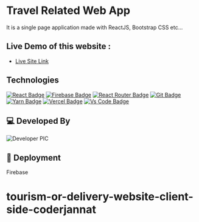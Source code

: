 # Travel Related Web App

It is a single page application made with ReactJS, Bootstrap CSS etc...

## Live Demo of this website :

- [Live Site Link](https://ass-10-by-jannatulfardous.web.app/)

## Technologies

[![React Badge](https://img.shields.io/badge/React-20232A?style=for-the-badge&logo=react&logoColor=61DAFB)](https://github.com/19smabtahinoor)
[![Firebase Badge](https://img.shields.io/badge/Firebase-FFCB2B?style=for-the-badge&logo=firebase&logoColor=white)](https://github.com/19smabtahinoor)
[![React Router Badge](https://img.shields.io/badge/React_Router-CA4245?style=for-the-badge&logo=react-router&logoColor=white)](https://github.com/19smabtahinoor)
[![Git Badge](https://img.shields.io/badge/git-f34f29?style=for-the-badge&logo=git&logoColor=white)](https://github.com/19smabtahinoor)
[![Yarn Badge](https://img.shields.io/badge/yarn-0078D6?style=for-the-badge&logo=yarn&logoColor=white)](https://github.com/19smabtahinoor)
[![Vercel Badge](https://img.shields.io/badge/vercel-000?style=for-the-badge&logo=vercel&logoColor=white)](https://github.com/19smabtahinoor)
[![Vs Code Badge](https://img.shields.io/badge/Visual_Studio_Code-0078D6?style=for-the-badge&logo=visualstudiocode&logoColor=white)](https://github.com/19smabtahinoor)

## 💻 Developed By

![Developer PIC](https://avatars.githubusercontent.com/u/80195995?s=96&v=4)

## 🚀 Deployment

  Firebase


# tourism-or-delivery-website-client-side-coderjannat
